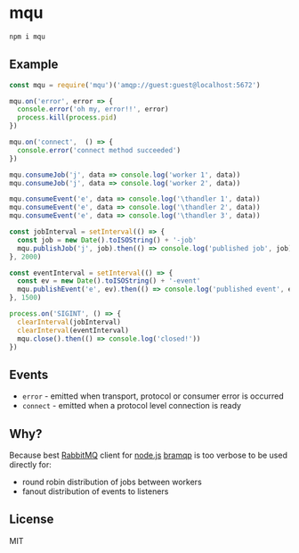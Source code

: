 # mqu

```bash
npm i mqu
```

## Example

```js
const mqu = require('mqu')('amqp://guest:guest@localhost:5672')

mqu.on('error', error => {
  console.error('oh my, error!!', error)
  process.kill(process.pid)
})

mqu.on('connect',  () => {
  console.error('connect method succeeded')
})

mqu.consumeJob('j', data => console.log('worker 1', data))
mqu.consumeJob('j', data => console.log('worker 2', data))

mqu.consumeEvent('e', data => console.log('\thandler 1', data))
mqu.consumeEvent('e', data => console.log('\thandler 2', data))
mqu.consumeEvent('e', data => console.log('\thandler 3', data))

const jobInterval = setInterval(() => {
  const job = new Date().toISOString() + '-job'
  mqu.publishJob('j', job).then(() => console.log('published job', job))
}, 2000)

const eventInterval = setInterval(() => {
  const ev = new Date().toISOString() + '-event'
  mqu.publishEvent('e', ev).then(() => console.log('published event', ev))
}, 1500)

process.on('SIGINT', () => {
  clearInterval(jobInterval)
  clearInterval(eventInterval)
  mqu.close().then(() => console.log('closed!'))
})
```

## Events
- `error` - emitted when transport, protocol or consumer error is occurred 
- `connect` - emitted when a protocol level connection is ready

## Why?

Because best [RabbitMQ](https://www.rabbitmq.com/) client for [node.js](https://nodejs.org) [bramqp](https://github.com/bakkerthehacker/bramqp) is too verbose to be used directly for:

- round robin distribution of jobs between workers
- fanout distribution of events to listeners

## License

MIT
